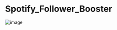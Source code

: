 # Spotify_Follower_Booster
![image](https://user-images.githubusercontent.com/75189508/183304205-ff81a358-d4d7-4dcf-b47b-837194c5b1ae.png)
